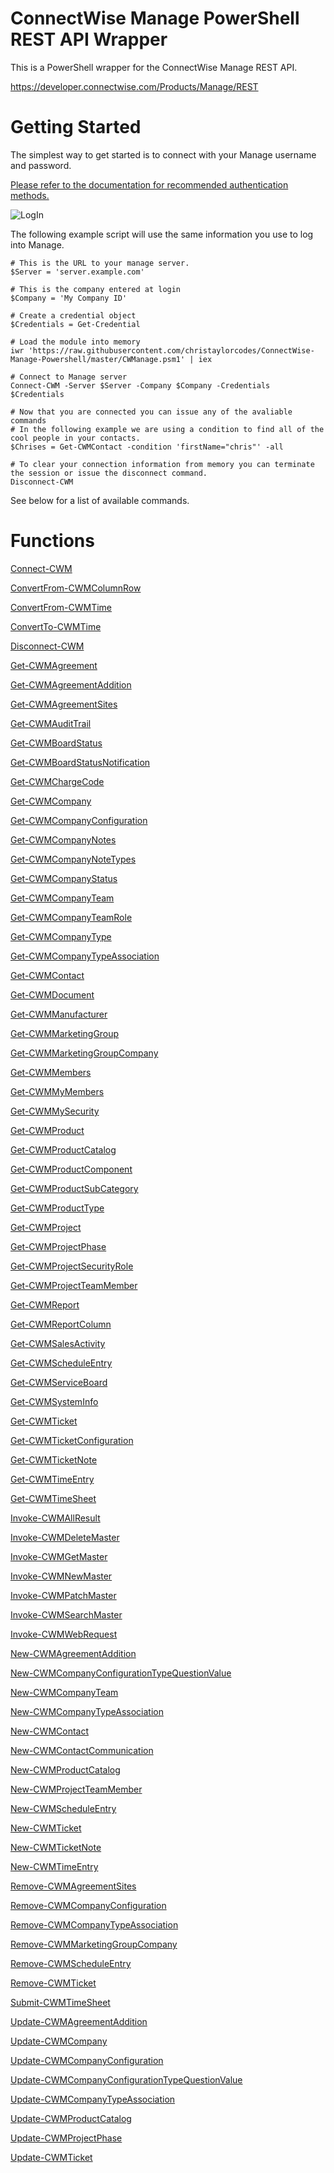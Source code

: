 ﻿# ConnectWise Manage PowerShell REST API Wrapper
This is a PowerShell wrapper for the ConnectWise Manage REST API.

https://developer.connectwise.com/Products/Manage/REST

# Getting Started
The simplest way to get started is to connect with your Manage username and password.

[Please refer to the documentation for recommended authentication methods.](https://developer.connectwise.com/Products/Manage/Developer_Guide#Authentication)

![LogIn](https://i.imgur.com/JNfkqP9.png "Logo Title Text 1")

The following example script will use the same information you use to log into Manage.


```
# This is the URL to your manage server.
$Server = 'server.example.com'

# This is the company entered at login
$Company = 'My Company ID'

# Create a credential object
$Credentials = Get-Credential

# Load the module into memory
iwr 'https://raw.githubusercontent.com/christaylorcodes/ConnectWise-Manage-Powershell/master/CWManage.psm1' | iex

# Connect to Manage server
Connect-CWM -Server $Server -Company $Company -Credentials $Credentials

# Now that you are connected you can issue any of the avaliable commands
# In the following example we are using a condition to find all of the cool people in your contacts.
$Chrises = Get-CWMContact -condition 'firstName="chris"' -all

# To clear your connection information from memory you can terminate the session or issue the disconnect command.
Disconnect-CWM
```

See below for a list of available commands.
# Functions

[Connect-CWM](CWManage/Connect-CWM.md)

[ConvertFrom-CWMColumnRow](CWManage/ConvertFrom-CWMColumnRow.md)

[ConvertFrom-CWMTime](CWManage/ConvertFrom-CWMTime.md)

[ConvertTo-CWMTime](CWManage/ConvertTo-CWMTime.md)

[Disconnect-CWM](CWManage/Disconnect-CWM.md)

[Get-CWMAgreement](CWManage/Get-CWMAgreement.md)

[Get-CWMAgreementAddition](CWManage/Get-CWMAgreementAddition.md)

[Get-CWMAgreementSites](CWManage/Get-CWMAgreementSites.md)

[Get-CWMAuditTrail](CWManage/Get-CWMAuditTrail.md)

[Get-CWMBoardStatus](CWManage/Get-CWMBoardStatus.md)

[Get-CWMBoardStatusNotification](CWManage/Get-CWMBoardStatusNotification.md)

[Get-CWMChargeCode](CWManage/Get-CWMChargeCode.md)

[Get-CWMCompany](CWManage/Get-CWMCompany.md)

[Get-CWMCompanyConfiguration](CWManage/Get-CWMCompanyConfiguration.md)

[Get-CWMCompanyNotes](CWManage/Get-CWMCompanyNotes.md)

[Get-CWMCompanyNoteTypes](CWManage/Get-CWMCompanyNoteTypes.md)

[Get-CWMCompanyStatus](CWManage/Get-CWMCompanyStatus.md)

[Get-CWMCompanyTeam](CWManage/Get-CWMCompanyTeam.md)

[Get-CWMCompanyTeamRole](CWManage/Get-CWMCompanyTeamRole.md)

[Get-CWMCompanyType](CWManage/Get-CWMCompanyType.md)

[Get-CWMCompanyTypeAssociation](CWManage/Get-CWMCompanyTypeAssociation.md)

[Get-CWMContact](CWManage/Get-CWMContact.md)

[Get-CWMDocument](CWManage/Get-CWMDocument.md)

[Get-CWMManufacturer](CWManage/Get-CWMManufacturer.md)

[Get-CWMMarketingGroup](CWManage/Get-CWMMarketingGroup.md)

[Get-CWMMarketingGroupCompany](CWManage/Get-CWMMarketingGroupCompany.md)

[Get-CWMMembers](CWManage/Get-CWMMembers.md)

[Get-CWMMyMembers](CWManage/Get-CWMMyMembers.md)

[Get-CWMMySecurity](CWManage/Get-CWMMySecurity.md)

[Get-CWMProduct](CWManage/Get-CWMProduct.md)

[Get-CWMProductCatalog](CWManage/Get-CWMProductCatalog.md)

[Get-CWMProductComponent](CWManage/Get-CWMProductComponent.md)

[Get-CWMProductSubCategory](CWManage/Get-CWMProductSubCategory.md)

[Get-CWMProductType](CWManage/Get-CWMProductType.md)

[Get-CWMProject](CWManage/Get-CWMProject.md)

[Get-CWMProjectPhase](CWManage/Get-CWMProjectPhase.md)

[Get-CWMProjectSecurityRole](CWManage/Get-CWMProjectSecurityRole.md)

[Get-CWMProjectTeamMember](CWManage/Get-CWMProjectTeamMember.md)

[Get-CWMReport](CWManage/Get-CWMReport.md)

[Get-CWMReportColumn](CWManage/Get-CWMReportColumn.md)

[Get-CWMSalesActivity](CWManage/Get-CWMSalesActivity.md)

[Get-CWMScheduleEntry](CWManage/Get-CWMScheduleEntry.md)

[Get-CWMServiceBoard](CWManage/Get-CWMServiceBoard.md)

[Get-CWMSystemInfo](CWManage/Get-CWMSystemInfo.md)

[Get-CWMTicket](CWManage/Get-CWMTicket.md)

[Get-CWMTicketConfiguration](CWManage/Get-CWMTicketConfiguration.md)

[Get-CWMTicketNote](CWManage/Get-CWMTicketNote.md)

[Get-CWMTimeEntry](CWManage/Get-CWMTimeEntry.md)

[Get-CWMTimeSheet](CWManage/Get-CWMTimeSheet.md)

[Invoke-CWMAllResult](CWManage/Invoke-CWMAllResult.md)

[Invoke-CWMDeleteMaster](CWManage/Invoke-CWMDeleteMaster.md)

[Invoke-CWMGetMaster](CWManage/Invoke-CWMGetMaster.md)

[Invoke-CWMNewMaster](CWManage/Invoke-CWMNewMaster.md)

[Invoke-CWMPatchMaster](CWManage/Invoke-CWMPatchMaster.md)

[Invoke-CWMSearchMaster](CWManage/Invoke-CWMSearchMaster.md)

[Invoke-CWMWebRequest](CWManage/Invoke-CWMWebRequest.md)

[New-CWMAgreementAddition](CWManage/New-CWMAgreementAddition.md)

[New-CWMCompanyConfigurationTypeQuestionValue](CWManage/New-CWMCompanyConfigurationTypeQuestionValue.md)

[New-CWMCompanyTeam](CWManage/New-CWMCompanyTeam.md)

[New-CWMCompanyTypeAssociation](CWManage/New-CWMCompanyTypeAssociation.md)

[New-CWMContact](CWManage/New-CWMContact.md)

[New-CWMContactCommunication](CWManage/New-CWMContactCommunication.md)

[New-CWMProductCatalog](CWManage/New-CWMProductCatalog.md)

[New-CWMProjectTeamMember](CWManage/New-CWMProjectTeamMember.md)

[New-CWMScheduleEntry](CWManage/New-CWMScheduleEntry.md)

[New-CWMTicket](CWManage/New-CWMTicket.md)

[New-CWMTicketNote](CWManage/New-CWMTicketNote.md)

[New-CWMTimeEntry](CWManage/New-CWMTimeEntry.md)

[Remove-CWMAgreementSites](CWManage/Remove-CWMAgreementSites.md)

[Remove-CWMCompanyConfiguration](CWManage/Remove-CWMCompanyConfiguration.md)

[Remove-CWMCompanyTypeAssociation](CWManage/Remove-CWMCompanyTypeAssociation.md)

[Remove-CWMMarketingGroupCompany](CWManage/Remove-CWMMarketingGroupCompany.md)

[Remove-CWMScheduleEntry](CWManage/Remove-CWMScheduleEntry.md)

[Remove-CWMTicket](CWManage/Remove-CWMTicket.md)

[Submit-CWMTimeSheet](CWManage/Submit-CWMTimeSheet.md)

[Update-CWMAgreementAddition](CWManage/Update-CWMAgreementAddition.md)

[Update-CWMCompany](CWManage/Update-CWMCompany.md)

[Update-CWMCompanyConfiguration](CWManage/Update-CWMCompanyConfiguration.md)

[Update-CWMCompanyConfigurationTypeQuestionValue](CWManage/Update-CWMCompanyConfigurationTypeQuestionValue.md)

[Update-CWMCompanyTypeAssociation](CWManage/Update-CWMCompanyTypeAssociation.md)

[Update-CWMProductCatalog](CWManage/Update-CWMProductCatalog.md)

[Update-CWMProjectPhase](CWManage/Update-CWMProjectPhase.md)

[Update-CWMTicket](CWManage/Update-CWMTicket.md)



